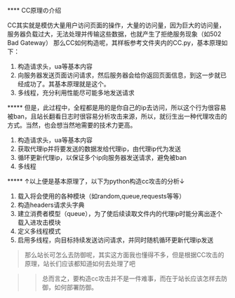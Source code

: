 **** CC原理の介绍

CC其实就是模仿大量用户访问页面的操作，大量的访问量，因为巨大的访问量，服务器负载过大，无法处理并传输这些数据，也就产生了拒绝服务现象（如502 Bad Gateway）
那么CC如何构造呢，其样板参考文件夹内的CC.py，基本原理如下：

1. 构造请求头，ua等基本内容
2. 向服务器发送页面访问请求，然后服务器会给你返回页面信息，到这一步就已经成功了。其基本原理就是这个。
3. 多线程，充分利用性能尽可能多地发送请求

***** 但是，此过程中，全程都是用的是你自己的ip去访问，所以这个行为很容易被ban，且站长翻看日志时很容易分析攻击来源，所以，就衍生出一种代理攻击的方式。当然，也会想当然地需要的技术力更高。

1. 构造请求头，ua等基本内容
2. 获取代理ip并将要发送的数据发给代理ip，由代理ip代为发送
3. 循环更新代理ip，以保证多个ip向服务器发送请求，避免被ban
4. 多线程

***** ↑以上便是基本原理了，以下为python构造cc攻击的分析↓

1. 载入将会使用的各种模块（如random,queue,requests等等）
2. 构造headers请求头字典
3. 建立消费者模型（queue），为了使后续读取文件内的代理ip时能分离出逐个载入进攻击模块
4. 定义多线程模式
5. 启用多线程，向目标持续发送访问请求，并同时随机循环更新代理ip发送

> 那么站长可怎么去防御呢，其实这方面我也懂得不多，但是根据CC攻击的原理，站长们应该都知道如何去处理了吧

>> 总而言之，要构造cc攻击并不是一件难事，而在于站长应该怎样去防御，如何部署防御。
